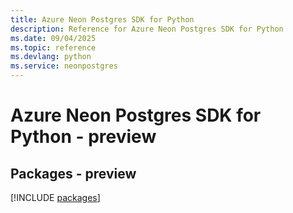 ```yaml
---
title: Azure Neon Postgres SDK for Python
description: Reference for Azure Neon Postgres SDK for Python
ms.date: 09/04/2025
ms.topic: reference
ms.devlang: python
ms.service: neonpostgres
---
```

# Azure Neon Postgres SDK for Python - preview
## Packages - preview
[!INCLUDE [packages](neon-postgres-index.md)]